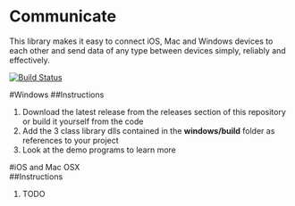# Communicate
This library makes it easy to connect iOS, Mac and Windows devices to each other and send data of any type between devices simply, reliably and effectively.

[![Build Status](https://travis-ci.org/hughbe/communicate.svg?branch=master)](https://travis-ci.org/hughbe/communicate)

#Windows 
##Instructions
1. Download the latest release from the releases section of this repository or build it yourself from the code
2. Add the 3 class library dlls contained in the **windows/build** folder as references to your project
3. Look at the demo programs to learn more

#iOS and Mac OSX  
##Instructions
1. TODO

[logo]: https://github.com/hughbe/Cross-Platform-Bonjour-Connectivity-and-Communication-Library/blob/master/resources/screenshots/1.png" "Screenshot 1"
